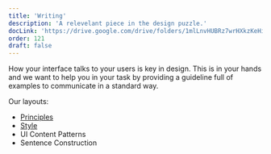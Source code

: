 ```yaml
---
title: 'Writing'
description: 'A relevelant piece in the design puzzle.'
docLink: 'https://drive.google.com/drive/folders/1mlLnvHUBRz7wrHXkzKeHimEb_T_vMmTk?usp=sharing'
order: 121
draft: false
---
```


How your interface talks to your users is key in design. This is in your hands and we want to help you in your task by providing a guideline full of examples to communicate in a standard way.

Our layouts:

* [Principles](./principles)
* [Style](./style)
* UI Content Patterns
* Sentence Construction